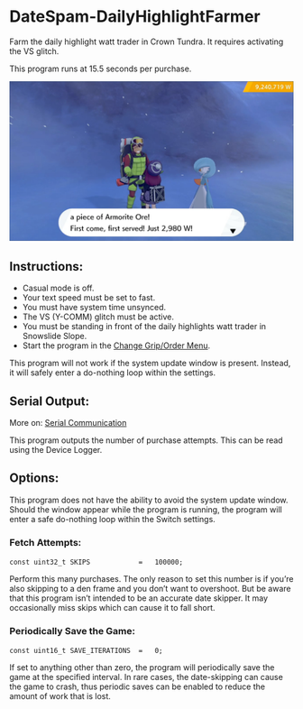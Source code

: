 # DateSpam-DailyHighlightFarmer

Farm the daily highlight watt trader in Crown Tundra. It requires activating the VS glitch.

This program runs at 15.5 seconds per purchase.

<img src="images/DateSpam-DailyHighlightFarmer.png" width="800">

## Instructions:
- Casual mode is off.
- Your text speed must be set to fast.
- You must have system time unsynced.
- The VS (Y-COMM) glitch must be active.
- You must be standing in front of the daily highlights watt trader in Snowslide Slope.
-	Start the program in the [Change Grip/Order Menu](../Appendix/ChangeGripOrderMenu.md).

This program will not work if the system update window is present. Instead, it will safely enter a do-nothing loop within the settings.

## Serial Output:

More on: [Serial Communication](../SerialCommunication.md)

This program outputs the number of purchase attempts. This can be read using the Device Logger.

## Options:
This program does not have the ability to avoid the system update window. Should the window appear while the program is running, the program will enter a safe do-nothing loop within the Switch settings.

### Fetch Attempts:
```
const uint32_t SKIPS            =   100000;
```
Perform this many purchases. The only reason to set this number is if you’re also skipping to a den frame and you don’t want to overshoot. But be aware that this program isn’t intended to be an accurate date skipper. It may occasionally miss skips which can cause it to fall short.

### Periodically Save the Game:
```
const uint16_t SAVE_ITERATIONS  =   0;
```
If set to anything other than zero, the program will periodically save the game at the specified interval. In rare cases, the date-skipping can cause the game to crash, thus periodic saves can be enabled to reduce the amount of work that is lost.
